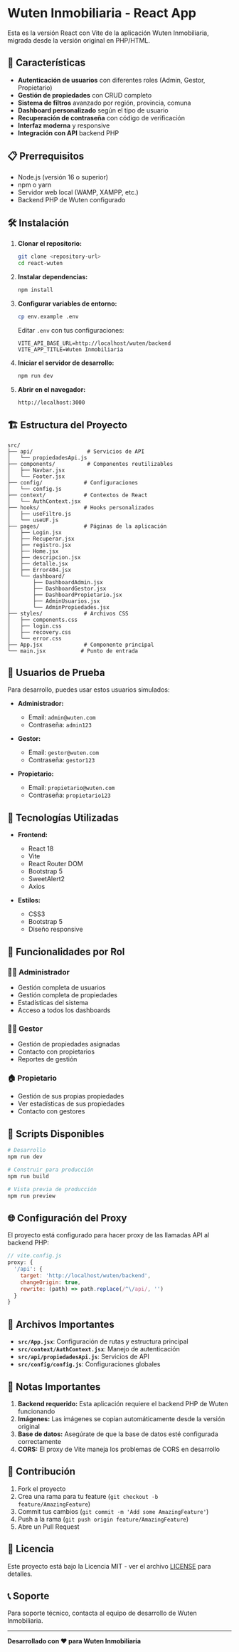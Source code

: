 # Wuten Inmobiliaria - React App

Esta es la versión React con Vite de la aplicación Wuten Inmobiliaria, migrada desde la versión original en PHP/HTML.

## 🚀 Características

- **Autenticación de usuarios** con diferentes roles (Admin, Gestor, Propietario)
- **Gestión de propiedades** con CRUD completo
- **Sistema de filtros** avanzado por región, provincia, comuna
- **Dashboard personalizado** según el tipo de usuario
- **Recuperación de contraseña** con código de verificación
- **Interfaz moderna** y responsive
- **Integración con API** backend PHP

## 📋 Prerrequisitos

- Node.js (versión 16 o superior)
- npm o yarn
- Servidor web local (WAMP, XAMPP, etc.)
- Backend PHP de Wuten configurado

## 🛠️ Instalación

1. **Clonar el repositorio:**
   ```bash
   git clone <repository-url>
   cd react-wuten
   ```

2. **Instalar dependencias:**
   ```bash
   npm install
   ```

3. **Configurar variables de entorno:**
   ```bash
   cp env.example .env
   ```
   
   Editar `.env` con tus configuraciones:
   ```env
   VITE_API_BASE_URL=http://localhost/wuten/backend
   VITE_APP_TITLE=Wuten Inmobiliaria
   ```

4. **Iniciar el servidor de desarrollo:**
   ```bash
   npm run dev
   ```

5. **Abrir en el navegador:**
   ```
   http://localhost:3000
   ```

## 🏗️ Estructura del Proyecto

```
src/
├── api/                 # Servicios de API
│   └── propiedadesApi.js
├── components/          # Componentes reutilizables
│   ├── Navbar.jsx
│   └── Footer.jsx
├── config/             # Configuraciones
│   └── config.js
├── context/            # Contextos de React
│   └── AuthContext.jsx
├── hooks/              # Hooks personalizados
│   ├── useFiltro.js
│   └── useUF.js
├── pages/              # Páginas de la aplicación
│   ├── Login.jsx
│   ├── Recuperar.jsx
│   ├── registro.jsx
│   ├── Home.jsx
│   ├── descripcion.jsx
│   ├── detalle.jsx
│   ├── Error404.jsx
│   └── dashboard/
│       ├── DashboardAdmin.jsx
│       ├── DashboardGestor.jsx
│       ├── DashboardPropietario.jsx
│       ├── AdminUsuarios.jsx
│       └── AdminPropiedades.jsx
├── styles/             # Archivos CSS
│   ├── components.css
│   ├── login.css
│   ├── recovery.css
│   └── error.css
├── App.jsx             # Componente principal
└── main.jsx           # Punto de entrada
```

## 🔐 Usuarios de Prueba

Para desarrollo, puedes usar estos usuarios simulados:

- **Administrador:**
  - Email: `admin@wuten.com`
  - Contraseña: `admin123`

- **Gestor:**
  - Email: `gestor@wuten.com`
  - Contraseña: `gestor123`

- **Propietario:**
  - Email: `propietario@wuten.com`
  - Contraseña: `propietario123`

## 🎨 Tecnologías Utilizadas

- **Frontend:**
  - React 18
  - Vite
  - React Router DOM
  - Bootstrap 5
  - SweetAlert2
  - Axios

- **Estilos:**
  - CSS3
  - Bootstrap 5
  - Diseño responsive

## 📱 Funcionalidades por Rol

### 👨‍💼 Administrador
- Gestión completa de usuarios
- Gestión completa de propiedades
- Estadísticas del sistema
- Acceso a todos los dashboards

### 👨‍💻 Gestor
- Gestión de propiedades asignadas
- Contacto con propietarios
- Reportes de gestión

### 🏠 Propietario
- Gestión de sus propias propiedades
- Ver estadísticas de sus propiedades
- Contacto con gestores

## 🔧 Scripts Disponibles

```bash
# Desarrollo
npm run dev

# Construir para producción
npm run build

# Vista previa de producción
npm run preview
```

## 🌐 Configuración del Proxy

El proyecto está configurado para hacer proxy de las llamadas API al backend PHP:

```javascript
// vite.config.js
proxy: {
  '/api': {
    target: 'http://localhost/wuten/backend',
    changeOrigin: true,
    rewrite: (path) => path.replace(/^\/api/, '')
  }
}
```

## 📁 Archivos Importantes

- **`src/App.jsx`**: Configuración de rutas y estructura principal
- **`src/context/AuthContext.jsx`**: Manejo de autenticación
- **`src/api/propiedadesApi.js`**: Servicios de API
- **`src/config/config.js`**: Configuraciones globales

## 🚨 Notas Importantes

1. **Backend requerido:** Esta aplicación requiere el backend PHP de Wuten funcionando
2. **Imágenes:** Las imágenes se copian automáticamente desde la versión original
3. **Base de datos:** Asegúrate de que la base de datos esté configurada correctamente
4. **CORS:** El proxy de Vite maneja los problemas de CORS en desarrollo

## 🤝 Contribución

1. Fork el proyecto
2. Crea una rama para tu feature (`git checkout -b feature/AmazingFeature`)
3. Commit tus cambios (`git commit -m 'Add some AmazingFeature'`)
4. Push a la rama (`git push origin feature/AmazingFeature`)
5. Abre un Pull Request

## 📄 Licencia

Este proyecto está bajo la Licencia MIT - ver el archivo [LICENSE](LICENSE) para detalles.

## 📞 Soporte

Para soporte técnico, contacta al equipo de desarrollo de Wuten Inmobiliaria.

---

**Desarrollado con ❤️ para Wuten Inmobiliaria** 